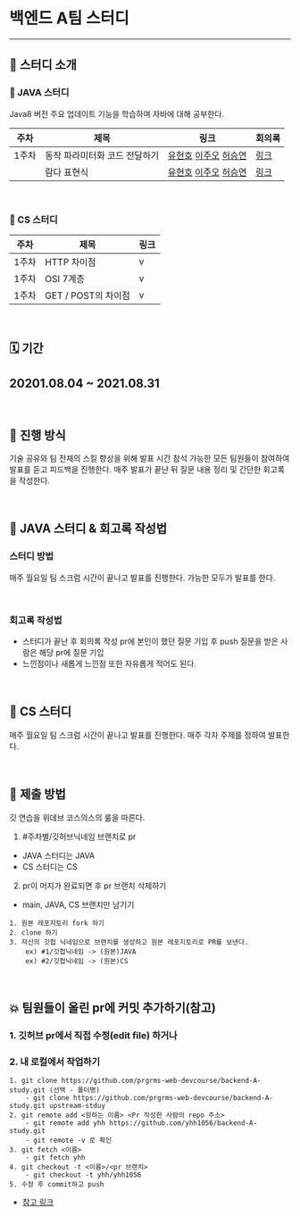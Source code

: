 # 백엔드 A팀 스터디

---

## 📔 스터디 소개



### 📌 JAVA 스터디

Java8 버전 주요 업데이트 기능을 학습하며 자바에 대해 공부한다.


|주차|제목|링크|회의록|
|---|---|---|---|
|1주차|동작 파라미터화 코드 전달하기|[유현호](https://www.notion.so/aeno/0ab365ce7f0248b49de7b0eb7882430a) [이주오](https://velog.io/@ljo_0920/%EB%8F%99%EC%9E%91-%ED%8C%8C%EB%9D%BC%EB%AF%B8%ED%84%B0%ED%99%94) [허승연](https://velog.io/@heoseungyeon/%EB%8F%99%EC%9E%91-%ED%8C%8C%EB%9D%BC%EB%AF%B8%ED%84%B0%ED%99%94-%EC%BD%94%EB%93%9C-%EC%A0%84%EB%8B%AC%ED%95%98%EA%B8%B0)|[링크](JAVA/week-1/meeting-log-1.md)
| |람다 표현식|[유현호](https://www.notion.so/aeno/f8291bec1d564b35be976bac4cbd3efc) [이주오](https://velog.io/@ljo_0920/%EB%9E%8C%EB%8B%A4-%ED%91%9C%ED%98%84%EC%8B%9D) [허승연](https://velog.io/@heoseungyeon/%EB%9E%8C%EB%8B%A4-%ED%91%9C%ED%98%84%EC%8B%9D)|[링크](JAVA/week-1/meeting-log-2.md)


</br>

### 📌 CS 스터디

|주차|제목|링크|
|---|---|---|
|1주차|HTTP 차이점|v|
|1주차|OSI 7계층|v|
|1주차|GET / POST의 차이점|v|

</br>

## 🗓 기간

20201.08.04 ~ 2021.08.31
---

</br>

## 🧩 진행 방식

기술 공유와 팀 전체의 스킬 향상을 위해 발표 시간 참석 가능한 모든 팀원들이 참여하여 발표를 듣고 피드백을 진행한다.
매주 발표가 끝난 뒤 질문 내용 정리 및 간단한 회고록을 작성한다.

</br>

## 📌 JAVA 스터디 & 회고록 작성법
### 스터디 방법
매주 월요일 팀 스크럼 시간이 끝나고 발표를 진행한다. 가능한 모두가 발표를 한다.

</br>

### 회고록 작성법
- 스터디가 끝난 후 회의록 작성 pr에 본인이 했던 질문 기입 후 push
질문을 받은 사람은 해당 pr에 질문 기입
- 느낀점이나 새롭게 느낀점 또한 자유롭게 적어도 된다.


</br>

## 📌 CS 스터디
매주 월요일 팀 스크럼 시간이 끝나고 발표를 진행한다. 매주 각자 주제를 정하여 발표한다.


</br>

## 📜 제출 방법

깃 연습을 위데브 코스의스의 룰을 따른다.
1. #주차별/깃허브닉네임 브랜치로 pr
- JAVA 스터디는 JAVA
- CS 스터디는 CS

2. pr이 머지가 완료되면 후 pr 브랜치 삭제하기
- main, JAVA, CS 브랜치만 남기기

```
1. 원본 레포지토리 fork 하기
2. clone 하기
3. 자신의 깃헙 닉네임으로 브랜치를 생성하고 원본 레포지토리로 PR를 보낸다.
    ex) #1/깃헙닉네임 -> (원본)JAVA
    ex) #2/깃헙닉네임 -> (원본)CS

```
</br>

## 💥 팀원들이 올린 pr에 커밋 추가하기(참고)
### 1. 깃허브 pr에서 직접 수정(edit file) 하거나
### 2. 내 로컬에서 작업하기
```
1. git clone https://github.com/prgrms-web-devcourse/backend-A-study.git (선택 - 폴더명)
    - git clone https://github.com/prgrms-web-devcourse/backend-A-study.git upstream-stduy
2. git remote add <원하는 이름> <Pr 작성한 사람의 repo 주소>
    - git remote add yhh https://github.com/yhh1056/backend-A-study.git
    - git remote -v 로 확인
3. git fetch <이름>
    - git fetch yhh
4. git checkout -t <이름>/<pr 브랜치>
    - git checkout -t yhh/yhh1056
5. 수정 후 commit하고 push
```
- [참고 링크](https://tighten.co/blog/adding-commits-to-a-pull-request/)



